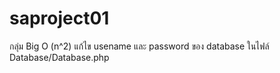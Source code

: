 # saproject01
กลุ่ม Big O (n^2)
แก้ไข usename และ password ของ database ในไฟล์ Database/Database.php
